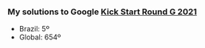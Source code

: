### My solutions to Google [Kick Start Round G 2021](https://codingcompetitions.withgoogle.com/kickstart/round/00000000004362d6)

<ul>
<li> Brazil: 5º   </li>
<li> Global: 654º </li>
</ul>